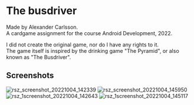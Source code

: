 # The busdriver
Made by Alexander Carlsson.  
A cardgame assignment for the course Android Development, 2022.

I did not create the original game, nor do I have any rights to it.  
The game itself is inspired by the drinking game "The Pyramid", or also known as "The Busdriver".


## Screenshots
![rsz_screenshot_20221004_142339](https://user-images.githubusercontent.com/47304533/193821067-5c17b572-ac00-436d-b830-a8e1f818f4a0.png)
![rsz_screenshot_20221004_145950](https://user-images.githubusercontent.com/47304533/193825673-46e964b3-bb11-4316-ad5f-7399d7c1a838.png)  
![rsz_1screenshot_20221004_142643](https://user-images.githubusercontent.com/47304533/193821208-ab306868-64ff-4726-8dce-00b60865f477.png)
![rsz_1screenshot_20221004_145117](https://user-images.githubusercontent.com/47304533/193824046-5c203989-0b8c-4114-b78b-fd8e4c203cc4.png)



